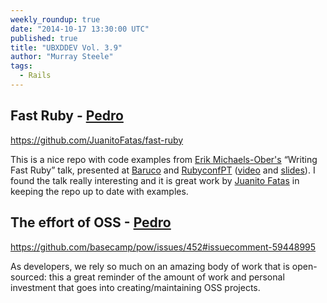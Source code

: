 ```yaml
---
weekly_roundup: true
date: "2014-10-17 13:30:00 UTC"
published: true
title: "UBXDDEV Vol. 3.9"
author: "Murray Steele"
tags:
  - Rails
---
```


## Fast Ruby - [Pedro](http://www.unboxedconsulting.com/people/pedro-moreira/)

https://github.com/JuanitoFatas/fast-ruby

This is a nice repo with code examples from [Erik Michaels-Ober's](https://github.com/sferik) “Writing Fast Ruby” talk, presented at [Baruco](http://www.baruco.org/) and [RubyconfPT](http://rubyconf.pt/) ([video](https://www.youtube.com/watch?v=fGFM_UrSp70) and [slides](https://speakerdeck.com/sferik/writing-fast-ruby)). I found the talk really interesting and it is great work by [Juanito Fatas](https://github.com/JuanitoFatas) in keeping the repo up to date with examples.

## The effort of OSS - [Pedro](http://www.unboxedconsulting.com/people/pedro-moreira)

https://github.com/basecamp/pow/issues/452#issuecomment-59448995

As developers, we rely so much on an amazing body of work that is open-sourced: this a great reminder of the amount of work and personal investment that goes into creating/maintaining OSS projects.
